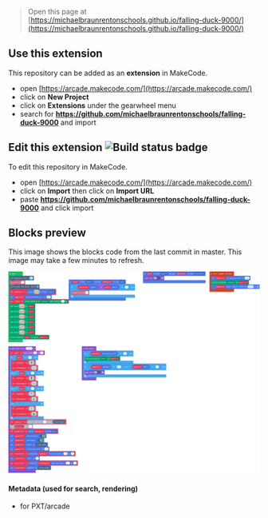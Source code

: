 > Open this page at [https://michaelbraunrentonschools.github.io/falling-duck-9000/](https://michaelbraunrentonschools.github.io/falling-duck-9000/)

## Use this extension

This repository can be added as an **extension** in MakeCode.

* open [https://arcade.makecode.com/](https://arcade.makecode.com/)
* click on **New Project**
* click on **Extensions** under the gearwheel menu
* search for **https://github.com/michaelbraunrentonschools/falling-duck-9000** and import

## Edit this extension ![Build status badge](https://github.com/michaelbraunrentonschools/falling-duck-9000/workflows/MakeCode/badge.svg)

To edit this repository in MakeCode.

* open [https://arcade.makecode.com/](https://arcade.makecode.com/)
* click on **Import** then click on **Import URL**
* paste **https://github.com/michaelbraunrentonschools/falling-duck-9000** and click import

## Blocks preview

This image shows the blocks code from the last commit in master.
This image may take a few minutes to refresh.

![A rendered view of the blocks](https://github.com/michaelbraunrentonschools/falling-duck-9000/raw/master/.github/makecode/blocks.png)

#### Metadata (used for search, rendering)

* for PXT/arcade
<script src="https://makecode.com/gh-pages-embed.js"></script><script>makeCodeRender("{{ site.makecode.home_url }}", "{{ site.github.owner_name }}/{{ site.github.repository_name }}");</script>
